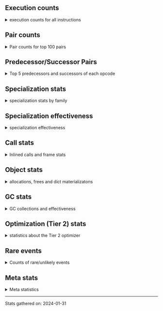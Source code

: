 ## Execution counts

<details>
<summary> execution counts for all instructions </summary>

|Name | Base Count | Head Count | Change | 
|---|---:|---:|---:|
| GET_YIELD_FROM_ITER | 20,719,912 | 36,719,736 | 77.2% |
| JUMP_BACKWARD_NO_INTERRUPT | 319,361,782 | 554,399,442 | 73.6% |
| SEND_GEN | 451,470,208 | 702,497,927 | 55.6% |
| YIELD_VALUE | 1,048,758,649 | 1,300,444,527 | 24.0% |
| CALL_STR_1 | 33,730,808 | 40,131,874 | 19.0% |
| JUMP_BACKWARD | 114,461,200 | 130,813,742 | 14.3% |
| LOAD_ATTR_CLASS | 99,163,782 | 109,430,672 | 10.4% |
| FOR_ITER_GEN | 200,852,996 | 217,205,710 | 8.1% |
| TO_BOOL_ALWAYS_TRUE | 219,141,766 | 235,279,684 | 7.4% |
| IS_OP | 695,872,934 | 741,858,881 | 6.6% |
| UNARY_INVERT | 13,926,379 | 14,717,263 | 5.7% |
| END_SEND | 298,306,824 | 314,305,452 | 5.4% |
| RESUME_CHECK | 6,368,980,403 | 6,662,765,155 | 4.6% |
| RETURN_GENERATOR | 377,820,553 | 393,844,665 | 4.2% |
| CALL_BOUND_METHOD_EXACT_ARGS | 188,227,913 | 195,302,344 | 3.8% |
| BINARY_OP_ADD_UNICODE | 91,375,026 | 94,576,307 | 3.5% |
| BEFORE_WITH | 8,651,585 | 8,950,479 | 3.5% |
| PUSH_NULL | 1,232,163,650 | 1,273,856,853 | 3.4% |
| CALL_METHOD_DESCRIPTOR_FAST | 391,607,609 | 403,111,184 | 2.9% |
| TO_BOOL_NONE | 601,797,875 | 617,945,706 | 2.7% |
| CALL_BUILTIN_O | 870,634,029 | 893,717,340 | 2.7% |
| POP_JUMP_IF_NONE | 428,163,406 | 438,569,144 | 2.4% |
| STORE_SUBSCR | 176,802,925 | 181,028,974 | 2.4% |
| POP_TOP | 3,264,453,049 | 3,341,380,703 | 2.4% |
| COPY_FREE_VARS | 336,911,280 | 344,157,650 | 2.2% |
| CALL_TYPE_1 | 310,787,906 | 317,176,951 | 2.1% |
| DELETE_SUBSCR | 174,117,912 | 177,641,707 | 2.0% |
| LOAD_ATTR_INSTANCE_VALUE | 4,384,146,722 | 4,454,171,120 | 1.6% |
| LOAD_CONST | 7,089,682,332 | 7,189,991,531 | 1.4% |
| TO_BOOL_INT | 183,091,142 | 185,569,850 | 1.4% |
| LOAD_FAST_CHECK | 11,113,093 | 11,258,189 | 1.3% |
| LOAD_GLOBAL_MODULE | 3,374,584,826 | 3,418,134,448 | 1.3% |
| POP_JUMP_IF_NOT_NONE | 623,225,674 | 631,104,212 | 1.3% |
| STORE_FAST | 7,607,779,983 | 7,701,396,730 | 1.2% |
| LOAD_GLOBAL_BUILTIN | 4,315,072,253 | 4,361,226,900 | 1.1% |
| POP_JUMP_IF_FALSE | 7,024,134,717 | 7,098,932,414 | 1.1% |
| RETURN_CONST | 1,897,271,961 | 1,916,746,768 | 1.0% |
| BINARY_OP | 634,671,613 | 641,180,643 | 1.0% |
| LOAD_FAST | 27,293,476,463 | 27,553,922,321 | 1.0% |
| LOAD_SUPER_ATTR_ATTR | 3,676,094 | 3,711,166 | 1.0% |
| INTERPRETER_EXIT | 1,962,210,423 | 1,980,614,068 | 0.9% |
| BINARY_OP_SUBTRACT_INT | 398,586,178 | 402,215,032 | 0.9% |
| JUMP_FORWARD | 527,306,571 | 531,651,901 | 0.8% |
| POP_JUMP_IF_TRUE | 1,718,726,717 | 1,732,222,090 | 0.8% |
| NOP | 933,325,537 | 939,623,625 | 0.7% |
| LOAD_SUPER_ATTR_METHOD | 119,985,757 | 120,778,113 | 0.7% |
| LIST_EXTEND | 37,629,452 | 37,857,838 | 0.6% |
| CALL | 1,104,157,788 | 1,110,796,754 | 0.6% |
| RETURN_VALUE | 3,896,668,515 | 3,920,020,459 | 0.6% |
| LOAD_DEREF | 714,863,531 | 719,033,623 | 0.6% |
| LIST_APPEND | 60,761,456 | 61,115,063 | 0.6% |
| LOAD_ATTR_PROPERTY | 81,918,851 | 82,373,536 | 0.6% |
| LOAD_ATTR_NONDESCRIPTOR_WITH_VALUES | 146,786,600 | 147,582,775 | 0.5% |
| LOAD_FAST_AND_CLEAR | 64,568,544 | 64,908,878 | 0.5% |
| EXIT_INIT_CHECK | 88,470,935 | 88,926,852 | 0.5% |
| CALL_BUILTIN_CLASS | 152,144,424 | 152,923,543 | 0.5% |
| CALL_ALLOC_AND_ENTER_INIT | 90,753,895 | 91,209,812 | 0.5% |
| CALL_PY_WITH_DEFAULTS | 216,765,444 | 217,835,896 | 0.5% |
| CALL_PY_EXACT_ARGS | 2,962,809,259 | 2,974,272,753 | 0.4% |
| LOAD_FAST_LOAD_FAST | 6,174,199,001 | 6,197,876,858 | 0.4% |
| BINARY_OP_ADD_INT | 862,627,937 | 865,858,831 | 0.4% |
| COMPARE_OP_INT | 1,441,309,788 | 1,445,992,804 | 0.3% |
| FOR_ITER_LIST | 634,123,030 | 636,047,948 | 0.3% |
| LOAD_ATTR | 1,324,394,529 | 1,328,122,383 | 0.3% |
| COMPARE_OP | 136,582,467 | 136,966,816 | 0.3% |
| LOAD_ATTR_METHOD_LAZY_DICT | 59,106,032 | 59,272,240 | 0.3% |
| UNPACK_SEQUENCE_TWO_TUPLE | 345,957,429 | 346,920,034 | 0.3% |
| ENTER_EXECUTOR | 2,406,403,231 | 2,412,123,200 | 0.2% |
| TO_BOOL_BOOL | 3,734,827,628 | 3,743,222,503 | 0.2% |
| STORE_SUBSCR_DICT | 264,589,457 | 265,156,968 | 0.2% |
| COPY | 678,418,210 | 679,870,133 | 0.2% |
| BUILD_LIST | 321,108,513 | 321,790,048 | 0.2% |
| DICT_UPDATE | 66,746 | 66,611 | -0.2% |
| BUILD_MAP | 114,626,452 | 114,856,378 | 0.2% |
| INSTRUMENTED_JUMP_BACKWARD | 10,008 | 9,988 | -0.2% |
| UNARY_NOT | 59,067,024 | 59,180,127 | 0.2% |
| FOR_ITER | 121,614,385 | 121,846,725 | 0.2% |
| LOAD_ATTR_METHOD_WITH_VALUES | 1,996,775,235 | 2,000,588,154 | 0.2% |
| LOAD_ATTR_MODULE | 494,691,856 | 495,568,762 | 0.2% |
| INSTRUMENTED_FOR_ITER | 11,288 | 11,268 | -0.2% |
| WITH_EXCEPT_START | 183,985 | 184,303 | 0.2% |
| CALL_BUILTIN_FAST | 926,068,206 | 927,659,058 | 0.2% |
| SWAP | 585,470,143 | 586,413,104 | 0.2% |
| INSTRUMENTED_POP_JUMP_IF_TRUE | 13,448 | 13,428 | -0.1% |
| GET_ITER | 698,161,711 | 699,183,883 | 0.1% |
| TO_BOOL_LIST | 156,948,158 | 157,175,866 | 0.1% |
| CALL_METHOD_DESCRIPTOR_NOARGS | 277,515,412 | 277,881,510 | 0.1% |
| CALL_TUPLE_1 | 24,980,567 | 25,013,391 | 0.1% |
| BUILD_TUPLE | 815,865,687 | 816,936,114 | 0.1% |
| FOR_ITER_RANGE | 86,953,881 | 87,067,854 | 0.1% |
| CALL_LEN | 364,454,736 | 364,911,040 | 0.1% |
| STORE_ATTR_INSTANCE_VALUE | 1,067,273,754 | 1,068,509,753 | 0.1% |
| LOAD_ATTR_METHOD_NO_DICT | 1,427,046,126 | 1,428,545,402 | 0.1% |
| BINARY_OP_SUBTRACT_FLOAT | 108,202,781 | 108,315,702 | 0.1% |
| DELETE_ATTR | 5,731,315 | 5,736,117 | 0.1% |
| BINARY_OP_ADD_FLOAT | 140,929,120 | 141,041,416 | 0.1% |
| UNPACK_SEQUENCE | 310,359 | 310,158 | -0.1% |
| DELETE_FAST | 2,080,004 | 2,078,694 | -0.1% |
| CONTAINS_OP | 1,011,150,820 | 1,011,786,094 | 0.1% |
| CALL_ISINSTANCE | 896,002,383 | 896,550,699 | 0.1% |
| BINARY_SUBSCR | 508,019,647 | 508,312,830 | 0.1% |
| COMPARE_OP_STR | 320,617,277 | 320,801,009 | 0.1% |
| CALL_FUNCTION_EX | 186,678,783 | 186,785,088 | 0.1% |
| TO_BOOL | 338,017,105 | 338,207,885 | 0.1% |
| CALL_KW | 243,569,664 | 243,692,923 | 0.1% |
| STORE_ATTR_SLOT | 1,416,965,888 | 1,417,624,305 | 0.0% |
| STORE_FAST_STORE_FAST | 1,732,449,030 | 1,733,155,171 | 0.0% |
| POP_EXCEPT | 21,559,429 | 21,567,486 | 0.0% |
| PUSH_EXC_INFO | 21,559,578 | 21,567,634 | 0.0% |
| RERAISE | 2,613,553 | 2,614,510 | 0.0% |
| CHECK_EXC_MATCH | 20,936,498 | 20,943,949 | 0.0% |
| CALL_BUILTIN_FAST_WITH_KEYWORDS | 106,322,316 | 106,359,886 | 0.0% |
| CALL_LIST_APPEND | 325,281,326 | 325,394,859 | 0.0% |
| CALL_METHOD_DESCRIPTOR_O | 396,500,665 | 396,629,385 | 0.0% |
| DICT_MERGE | 36,146,010 | 36,154,455 | 0.0% |
| IMPORT_NAME | 9,411,492 | 9,413,408 | 0.0% |
| SET_ADD | 906,625 | 906,790 | 0.0% |
| BUILD_SET | 1,662,920 | 1,662,654 | -0.0% |
| IMPORT_FROM | 10,430,232 | 10,431,824 | 0.0% |
| UNPACK_SEQUENCE_TUPLE | 445,688,799 | 445,753,528 | 0.0% |
| FOR_ITER_TUPLE | 328,525,516 | 328,484,517 | -0.0% |
| BINARY_OP_INPLACE_ADD_UNICODE | 7,824,480 | 7,825,440 | 0.0% |
| STORE_FAST_LOAD_FAST | 33,509,627 | 33,513,554 | 0.0% |
| LOAD_SUPER_ATTR | 18,345 | 18,347 | 0.0% |
| STORE_ATTR | 67,246,012 | 67,251,409 | 0.0% |
| RAISE_VARARGS | 3,815,168 | 3,815,398 | 0.0% |
| BINARY_OP_MULTIPLY_FLOAT | 267,939,653 | 267,955,350 | 0.0% |
| COMPARE_OP_FLOAT | 181,253,329 | 181,244,180 | -0.0% |
| STORE_DEREF | 91,064,755 | 91,069,281 | 0.0% |
| BUILD_STRING | 51,564,326 | 51,566,689 | 0.0% |
| CONVERT_VALUE | 90,751,684 | 90,755,512 | 0.0% |
| FORMAT_SIMPLE | 102,154,288 | 102,158,433 | 0.0% |
| STORE_SUBSCR_LIST_INT | 126,456,877 | 126,452,484 | -0.0% |
| BINARY_SUBSCR_STR_INT | 473,968,771 | 473,984,133 | 0.0% |
| BUILD_CONST_KEY_MAP | 13,091,390 | 13,090,980 | -0.0% |
| MAP_ADD | 35,885,985 | 35,884,936 | -0.0% |
| RESUME | 271,539 | 271,532 | -0.0% |
| SET_FUNCTION_ATTRIBUTE | 90,253,220 | 90,251,048 | -0.0% |
| BINARY_SUBSCR_DICT | 616,649,183 | 616,662,087 | 0.0% |
| LOAD_ATTR_NONDESCRIPTOR_NO_DICT | 81,836,508 | 81,834,938 | -0.0% |
| CALL_INTRINSIC_1 | 162,331,931 | 162,334,579 | 0.0% |
| BINARY_SUBSCR_TUPLE_INT | 215,563,432 | 215,566,357 | 0.0% |
| BINARY_SUBSCR_GETITEM | 189,352,577 | 189,354,653 | 0.0% |
| END_FOR | 76,079,428 | 76,080,200 | 0.0% |
| BINARY_SUBSCR_LIST_INT | 575,242,461 | 575,236,720 | -0.0% |
| MAKE_FUNCTION | 99,665,182 | 99,666,088 | 0.0% |
| GET_AWAITABLE | 152,105,586 | 152,104,374 | -0.0% |
| TO_BOOL_STR | 73,106,541 | 73,106,231 | -0.0% |
| LOAD_GLOBAL | 10,841,153 | 10,841,195 | 0.0% |
| STORE_SLICE | 35,829,522 | 35,829,387 | -0.0% |
| LOAD_ATTR_SLOT | 1,645,311,295 | 1,645,305,773 | -0.0% |
| CALL_METHOD_DESCRIPTOR_FAST_WITH_KEYWORDS | 23,226,918 | 23,226,991 | 0.0% |
| BUILD_SLICE | 96,292,669 | 96,292,410 | -0.0% |
| MAKE_CELL | 104,195,924 | 104,195,698 | -0.0% |
| BINARY_SLICE | 282,783,027 | 282,783,550 | 0.0% |
| SEND | 165,328,416 | 165,328,149 | -0.0% |
| EXTENDED_ARG | 291,205,381 | 291,205,847 | 0.0% |
| BINARY_OP_MULTIPLY_INT | 175,051,664 | 175,051,944 | 0.0% |
| STORE_ATTR_WITH_HINT | 64,557,569 | 64,557,494 | -0.0% |
| UNARY_NEGATIVE | 156,547,391 | 156,547,211 | -0.0% |
| LOAD_ATTR_WITH_HINT | 399,800,724 | 399,801,099 | 0.0% |
| UNPACK_SEQUENCE_LIST | 140,831,700 | 140,831,669 | -0.0% |
| INSTRUMENTED_POP_JUMP_IF_FALSE | 19,465,840 | 19,465,840 | 0.0% |
| INSTRUMENTED_RESUME | 19,443,620 | 19,443,620 | 0.0% |
| INSTRUMENTED_RETURN_VALUE | 19,434,720 | 19,434,720 | 0.0% |
| LOAD_NAME | 13,239,160 | 13,239,160 | 0.0% |
| GET_ANEXT | 8,000,960 | 8,000,960 | 0.0% |
| END_ASYNC_FOR | 8,000,000 | 8,000,000 | 0.0% |
| GET_AITER | 8,000,000 | 8,000,000 | 0.0% |
| STORE_GLOBAL | 6,941,880 | 6,941,880 | 0.0% |
| BEFORE_ASYNC_WITH | 3,005,926 | 3,005,926 | 0.0% |
| UNPACK_EX | 755,420 | 755,420 | 0.0% |
| STORE_NAME | 401,200 | 401,200 | 0.0% |
| SET_UPDATE | 88,520 | 88,520 | 0.0% |
| LOAD_BUILD_CLASS | 20,080 | 20,080 | 0.0% |
| INSTRUMENTED_RETURN_CONST | 7,200 | 7,200 | 0.0% |
| LOAD_LOCALS | 3,860 | 3,860 | 0.0% |
| LOAD_FROM_DICT_OR_DEREF | 3,840 | 3,840 | 0.0% |
| DELETE_DEREF | 1,600 | 1,600 | 0.0% |
| CLEANUP_THROW | 1,523 | 1,523 | 0.0% |
| DELETE_NAME | 900 | 900 | 0.0% |
| FORMAT_WITH_SPEC | 840 | 840 | 0.0% |
| INSTRUMENTED_POP_JUMP_IF_NONE | 720 | 720 | 0.0% |
| SETUP_ANNOTATIONS | 540 | 540 | 0.0% |
| INSTRUMENTED_JUMP_FORWARD | 400 | 400 | 0.0% |
| INSTRUMENTED_POP_JUMP_IF_NOT_NONE | 400 | 400 | 0.0% |
| CALL_INTRINSIC_2 | 80 | 80 | 0.0% |


</details>

## Pair counts

<details>
<summary> Pair counts for top 100 pairs </summary>

Not included in comparative output.


</details>

## Predecessor/Successor Pairs

<details>
<summary> Top 5 predecessors and successors of each opcode </summary>

Not included in comparative output.


</details>

## Specialization stats

<details>
<summary> specialization stats by family </summary>

### BINARY_OP

<details>
<summary> specialization stats for BINARY_OP family </summary>

|Kind | Base Count | Base Ratio | Head Count | Head Ratio | Change | 
|---|---:|---:|---:|---:|---:|
|     deferred | 681,497,737 | 25.4% | 688,005,045 | 25.4% | 1.0% |
|          hit | 2,003,235,010 | 74.5% | 2,013,538,221 | 74.5% | 0.5% |
|         miss | 49,301,829 | 1.8% | 49,301,801 | 1.8% | -0.0% |

| | Base Count | Base Ratio | Head Count | Head Ratio | Change | 
|---|---:|---:|---:|---:|---:|
| Failure | 1,496,860 | 60.5% | 1,498,537 | 60.5% | 0.1% |
| Success | 978,845 | 39.5% | 978,862 | 39.5% | 0.0% |

|Failure kind | Base Count | Base Ratio | Head Count | Head Ratio | Change | 
|---|---:|---:|---:|---:|---:|
| or | 17,234 | 1.2% | 17,534 | 1.2% | 1.7% |
| remainder | 50,756 | 3.4% | 51,588 | 3.4% | 1.6% |
| and int | 46,205 | 3.1% | 46,685 | 3.1% | 1.0% |
| and other | 1,718 | 0.1% | 1,712 | 0.1% | -0.3% |
| true divide different types | 9,863 | 0.7% | 9,874 | 0.7% | 0.1% |
| true divide other | 3,321 | 0.2% | 3,322 | 0.2% | 0.0% |
| add other | 58,010 | 3.9% | 58,024 | 3.9% | 0.0% |
| lshift | 17,706 | 1.2% | 17,710 | 1.2% | 0.0% |
| add different types | 183,080 | 12.2% | 183,115 | 12.2% | 0.0% |
| rshift | 13,472 | 0.9% | 13,474 | 0.9% | 0.0% |
| multiply different types | 243,903 | 16.3% | 243,915 | 16.3% | 0.0% |
| subtract different types | 783,800 | 52.4% | 783,792 | 52.3% | -0.0% |
| floor divide | 32,196 | 2.2% | 32,196 | 2.1% | 0.0% |
| subtract other | 12,660 | 0.8% | 12,660 | 0.8% | 0.0% |
| xor | 8,344 | 0.6% | 8,344 | 0.6% | 0.0% |
| true divide float | 5,124 | 0.3% | 5,124 | 0.3% | 0.0% |
| power | 4,808 | 0.3% | 4,808 | 0.3% | 0.0% |
| multiply other | 4,120 | 0.3% | 4,120 | 0.3% | 0.0% |
| and different types | 540 | 0.0% | 540 | 0.0% | 0.0% |


</details>

### BINARY_SLICE

<details>
<summary> specialization stats for BINARY_SLICE family </summary>


</details>

### BINARY_SUBSCR

<details>
<summary> specialization stats for BINARY_SUBSCR family </summary>

|Kind | Base Count | Base Ratio | Head Count | Head Ratio | Change | 
|---|---:|---:|---:|---:|---:|
|     deferred | 512,392,541 | 19.9% | 512,685,612 | 19.9% | 0.1% |
|          hit | 2,066,015,732 | 80.1% | 2,066,043,264 | 80.1% | 0.0% |
|         miss | 4,760,692 | 0.2% | 4,760,686 | 0.2% | -0.0% |

| | Base Count | Base Ratio | Head Count | Head Ratio | Change | 
|---|---:|---:|---:|---:|---:|
| Failure | 198,657 | 51.2% | 198,761 | 51.2% | 0.1% |
| Success | 189,141 | 48.8% | 189,143 | 48.8% | 0.0% |

|Failure kind | Base Count | Base Ratio | Head Count | Head Ratio | Change | 
|---|---:|---:|---:|---:|---:|
| buffer int | 16,759 | 8.4% | 16,798 | 8.5% | 0.2% |
| other | 56,817 | 28.6% | 56,881 | 28.6% | 0.1% |
| out of range | 72,517 | 36.5% | 72,518 | 36.5% | 0.0% |
| array int | 36,680 | 18.5% | 36,680 | 18.5% | 0.0% |
| list slice | 6,380 | 3.2% | 6,380 | 3.2% | 0.0% |
| sequence int | 4,280 | 2.2% | 4,280 | 2.2% | 0.0% |
| code complex parameters | 4,080 | 2.1% | 4,080 | 2.1% | 0.0% |
| buffer slice | 960 | 0.5% | 960 | 0.5% | 0.0% |
| string slice | 100 | 0.1% | 100 | 0.1% | 0.0% |
| tuple slice | 84 | 0.0% | 84 | 0.0% | 0.0% |


</details>

### CALL

<details>
<summary> specialization stats for CALL family </summary>

|Kind | Base Count | Base Ratio | Head Count | Head Ratio | Change | 
|---|---:|---:|---:|---:|---:|
|         miss | 213,386,866 | 2.2% | 224,101,721 | 2.3% | 5.0% |
|     deferred | 1,312,170,151 | 13.3% | 1,329,318,516 | 13.4% | 1.3% |
|          hit | 8,526,754,268 | 86.6% | 8,594,608,458 | 86.6% | 0.8% |
|        deopt | 22,840 | 0.0% | 22,840 | 0.0% | 0.0% |

| | Base Count | Base Ratio | Head Count | Head Ratio | Change | 
|---|---:|---:|---:|---:|---:|
| Success | 4,536,658 | 84.4% | 4,738,865 | 84.9% | 4.5% |
| Failure | 837,845 | 15.6% | 841,094 | 15.1% | 0.4% |

|Failure kind | Base Count | Base Ratio | Head Count | Head Ratio | Change | 
|---|---:|---:|---:|---:|---:|
| cmethod | 11,040 | 1.3% | 11,820 | 1.4% | 7.1% |
| operator wrapper | 5,151 | 0.6% | 5,209 | 0.6% | 1.1% |
| out of versions | 100 | 0.0% | 101 | 0.0% | 1.0% |
| meth descr varargs keywords | 17,812 | 2.1% | 17,975 | 2.1% | 0.9% |
| cfunc noargs | 66,654 | 8.0% | 67,258 | 8.0% | 0.9% |
| bound method | 11,710 | 1.4% | 11,802 | 1.4% | 0.8% |
| cfunc varargs | 10,933 | 1.3% | 11,012 | 1.3% | 0.7% |
| cfunc varargs keywords | 27,740 | 3.3% | 27,902 | 3.3% | 0.6% |
| other | 32,922 | 3.9% | 33,114 | 3.9% | 0.6% |
| wrong number arguments | 9,480 | 1.1% | 9,520 | 1.1% | 0.4% |
| code complex parameters | 153,548 | 18.3% | 154,179 | 18.3% | 0.4% |
| class no vectorcall | 64,169 | 7.7% | 64,385 | 7.7% | 0.3% |
| class mutable | 50,329 | 6.0% | 50,442 | 6.0% | 0.2% |
| method wrapper | 4,497 | 0.5% | 4,503 | 0.5% | 0.1% |
| no dict | 100,560 | 12.0% | 100,660 | 12.0% | 0.1% |
| meth descr method fastcall keywords | 178,558 | 21.3% | 178,574 | 21.2% | 0.0% |
| meth descr varargs | 62,302 | 7.4% | 62,299 | 7.4% | -0.0% |
| init not python | 17,080 | 2.0% | 17,080 | 2.0% | 0.0% |
| init not simple | 11,660 | 1.4% | 11,660 | 1.4% | 0.0% |
| str | 1,700 | 0.2% | 1,700 | 0.2% | 0.0% |


</details>

### COMPARE_OP

<details>
<summary> specialization stats for COMPARE_OP family </summary>

|Kind | Base Count | Base Ratio | Head Count | Head Ratio | Change | 
|---|---:|---:|---:|---:|---:|
|         miss | 1,871,599 | 0.1% | 1,862,524 | 0.1% | -0.5% |
|     deferred | 138,138,945 | 6.6% | 138,515,061 | 6.6% | 0.3% |
|          hit | 1,941,308,795 | 93.3% | 1,946,175,469 | 93.3% | 0.3% |

| | Base Count | Base Ratio | Head Count | Head Ratio | Change | 
|---|---:|---:|---:|---:|---:|
| Failure | 216,529 | 68.7% | 215,849 | 68.7% | -0.3% |
| Success | 98,592 | 31.3% | 98,430 | 31.3% | -0.2% |

|Failure kind | Base Count | Base Ratio | Head Count | Head Ratio | Change | 
|---|---:|---:|---:|---:|---:|
| big int | 59,539 | 27.5% | 58,788 | 27.2% | -1.3% |
| float long | 15,602 | 7.2% | 15,684 | 7.3% | 0.5% |
| bool | 4,970 | 2.3% | 4,993 | 2.3% | 0.5% |
| long float | 1,635 | 0.8% | 1,631 | 0.8% | -0.2% |
| other | 24,276 | 11.2% | 24,251 | 11.2% | -0.1% |
| tuple | 14,410 | 6.7% | 14,424 | 6.7% | 0.1% |
| different types | 50,026 | 23.1% | 50,010 | 23.2% | -0.0% |
| baseobject | 27,271 | 12.6% | 27,268 | 12.6% | -0.0% |
| string | 10,560 | 4.9% | 10,560 | 4.9% | 0.0% |
| bytes | 3,320 | 1.5% | 3,320 | 1.5% | 0.0% |
| list | 3,100 | 1.4% | 3,100 | 1.4% | 0.0% |
| set | 1,820 | 0.8% | 1,820 | 0.8% | 0.0% |


</details>

### FOR_ITER

<details>
<summary> specialization stats for FOR_ITER family </summary>

|Kind | Base Count | Base Ratio | Head Count | Head Ratio | Change | 
|---|---:|---:|---:|---:|---:|
|          hit | 1,112,377,588 | 81.1% | 1,130,731,160 | 81.3% | 1.6% |
|     deferred | 256,877,427 | 18.7% | 257,106,443 | 18.5% | 0.1% |
|         miss | 138,077,835 | 10.1% | 138,074,869 | 9.9% | -0.0% |

| | Base Count | Base Ratio | Head Count | Head Ratio | Change | 
|---|---:|---:|---:|---:|---:|
| Failure | 158,377 | 5.6% | 158,794 | 5.6% | 0.3% |
| Success | 2,656,416 | 94.4% | 2,656,357 | 94.4% | -0.0% |

|Failure kind | Base Count | Base Ratio | Head Count | Head Ratio | Change | 
|---|---:|---:|---:|---:|---:|
| dict items | 61,130 | 38.6% | 61,580 | 38.8% | 0.7% |
| itertools | 4,600 | 2.9% | 4,620 | 2.9% | 0.4% |
| bytes | 515 | 0.3% | 513 | 0.3% | -0.4% |
| set | 23,782 | 15.0% | 23,737 | 14.9% | -0.2% |
| enumerate | 15,150 | 9.6% | 15,144 | 9.5% | -0.0% |
| zip | 13,100 | 8.3% | 13,100 | 8.2% | 0.0% |
| seq iter | 10,460 | 6.6% | 10,460 | 6.6% | 0.0% |
| dict keys | 7,060 | 4.5% | 7,060 | 4.4% | 0.0% |
| other | 7,020 | 4.4% | 7,020 | 4.4% | 0.0% |
| reversed list | 6,060 | 3.8% | 6,060 | 3.8% | 0.0% |
| dict values | 5,640 | 3.6% | 5,640 | 3.6% | 0.0% |
| ascii string | 2,280 | 1.4% | 2,280 | 1.4% | 0.0% |
| map | 1,280 | 0.8% | 1,280 | 0.8% | 0.0% |
| callable | 280 | 0.2% | 280 | 0.2% | 0.0% |
| string | 20 | 0.0% | 20 | 0.0% | 0.0% |


</details>

### LOAD_ATTR

<details>
<summary> specialization stats for LOAD_ATTR family </summary>

|Kind | Base Count | Base Ratio | Head Count | Head Ratio | Change | 
|---|---:|---:|---:|---:|---:|
|          hit | 10,118,671,128 | 83.3% | 10,206,564,207 | 83.4% | 0.9% |
|     deferred | 2,007,363,528 | 16.5% | 2,011,087,164 | 16.4% | 0.2% |
|        deopt | 1,815,298 | 0.0% | 1,816,523 | 0.0% | 0.1% |
|         miss | 697,912,603 | 5.7% | 697,910,264 | 5.7% | -0.0% |

| | Base Count | Base Ratio | Head Count | Head Ratio | Change | 
|---|---:|---:|---:|---:|---:|
| Failure | 1,058,995 | 7.1% | 1,060,890 | 7.1% | 0.2% |
| Success | 13,884,609 | 92.9% | 13,884,593 | 92.9% | -0.0% |

|Failure kind | Base Count | Base Ratio | Head Count | Head Ratio | Change | 
|---|---:|---:|---:|---:|---:|
| class attr simple | 6,049 | 0.6% | 6,124 | 0.6% | 1.2% |
| non overriding descriptor | 10,835 | 1.0% | 10,969 | 1.0% | 1.2% |
| non object slot | 3,460 | 0.3% | 3,500 | 0.3% | 1.2% |
| class attr descriptor | 17,660 | 1.7% | 17,780 | 1.7% | 0.7% |
| not managed dict | 125,319 | 11.8% | 125,856 | 11.9% | 0.4% |
| shadowed | 97,075 | 9.2% | 97,479 | 9.2% | 0.4% |
| class method obj | 22,240 | 2.1% | 22,320 | 2.1% | 0.4% |
| method | 138,065 | 13.0% | 138,518 | 13.1% | 0.3% |
| overridden | 18,018 | 1.7% | 18,024 | 1.7% | 0.0% |
| mutable class | 67,742 | 6.4% | 67,751 | 6.4% | 0.0% |
| metaclass attribute | 225,327 | 21.3% | 225,351 | 21.2% | 0.0% |
| has managed dict | 306,265 | 28.9% | 306,278 | 28.9% | 0.0% |
| module attr not found | 10,640 | 1.0% | 10,640 | 1.0% | 0.0% |
| not in keys | 7,260 | 0.7% | 7,260 | 0.7% | 0.0% |
| builtin class method | 2,960 | 0.3% | 2,960 | 0.3% | 0.0% |
| property | 60 | 0.0% | 60 | 0.0% | 0.0% |
| out of versions | 20 | 0.0% | 20 | 0.0% | 0.0% |


</details>

### LOAD_GLOBAL

<details>
<summary> specialization stats for LOAD_GLOBAL family </summary>

|Kind | Base Count | Base Ratio | Head Count | Head Ratio | Change | 
|---|---:|---:|---:|---:|---:|
|          hit | 7,689,329,155 | 99.9% | 7,779,029,864 | 99.9% | 1.2% |
|         miss | 327,924 | 0.0% | 331,484 | 0.0% | 1.1% |
|     deferred | 10,623,674 | 0.1% | 10,627,186 | 0.1% | 0.0% |
|        deopt | 9,340 | 0.0% | 9,340 | 0.0% | 0.0% |

| | Base Count | Base Ratio | Head Count | Head Ratio | Change | 
|---|---:|---:|---:|---:|---:|
| Success | 545,403 | 100.0% | 545,493 | 100.0% | 0.0% |
| Failure | 0 | 0.0% | 0 | 0.0% |  |


</details>

### LOAD_SUPER_ATTR

<details>
<summary> specialization stats for LOAD_SUPER_ATTR family </summary>

|Kind | Base Count | Base Ratio | Head Count | Head Ratio | Change | 
|---|---:|---:|---:|---:|---:|
|          hit | 123,661,851 | 100.0% | 124,489,279 | 100.0% | 0.7% |
|     deferred | 9,245 | 0.0% | 9,247 | 0.0% | 0.0% |

| | Base Count | Base Ratio | Head Count | Head Ratio | Change | 
|---|---:|---:|---:|---:|---:|
| Success | 9,100 | 100.0% | 9,100 | 100.0% | 0.0% |
| Failure | 0 | 0.0% | 0 | 0.0% |  |


</details>

### POP_JUMP_IF_FALSE

<details>
<summary> specialization stats for POP_JUMP_IF_FALSE family </summary>


</details>

### POP_JUMP_IF_NONE

<details>
<summary> specialization stats for POP_JUMP_IF_NONE family </summary>


</details>

### POP_JUMP_IF_NOT_NONE

<details>
<summary> specialization stats for POP_JUMP_IF_NOT_NONE family </summary>


</details>

### POP_JUMP_IF_TRUE

<details>
<summary> specialization stats for POP_JUMP_IF_TRUE family </summary>


</details>

### SEND

<details>
<summary> specialization stats for SEND family </summary>

|Kind | Base Count | Base Ratio | Head Count | Head Ratio | Change | 
|---|---:|---:|---:|---:|---:|
|          hit | 451,439,308 | 73.2% | 702,467,027 | 80.9% | 55.6% |
|     deferred | 165,300,515 | 26.8% | 165,300,247 | 19.0% | -0.0% |
|         miss | 30,900 | 0.0% | 30,900 | 0.0% | 0.0% |

| | Base Count | Base Ratio | Head Count | Head Ratio | Change | 
|---|---:|---:|---:|---:|---:|
| Success | 6,212 | 10.6% | 6,214 | 10.6% | 0.0% |
| Failure | 52,589 | 89.4% | 52,588 | 89.4% | -0.0% |

|Failure kind | Base Count | Base Ratio | Head Count | Head Ratio | Change | 
|---|---:|---:|---:|---:|---:|
| other | 15,909 | 30.3% | 15,908 | 30.3% | -0.0% |
| async generator send | 33,180 | 63.1% | 33,180 | 63.1% | 0.0% |
| list | 3,260 | 6.2% | 3,260 | 6.2% | 0.0% |
| dict keys | 240 | 0.5% | 240 | 0.5% | 0.0% |


</details>

### STORE_ATTR

<details>
<summary> specialization stats for STORE_ATTR family </summary>

|Kind | Base Count | Base Ratio | Head Count | Head Ratio | Change | 
|---|---:|---:|---:|---:|---:|
|          hit | 2,356,207,982 | 90.1% | 2,358,117,409 | 90.1% | 0.1% |
|         miss | 192,589,229 | 7.4% | 192,574,143 | 7.4% | -0.0% |
|     deferred | 255,972,972 | 9.8% | 255,963,420 | 9.8% | -0.0% |

| | Base Count | Base Ratio | Head Count | Head Ratio | Change | 
|---|---:|---:|---:|---:|---:|
| Failure | 95,928 | 2.5% | 96,088 | 2.5% | 0.2% |
| Success | 3,766,341 | 97.5% | 3,766,044 | 97.5% | -0.0% |

|Failure kind | Base Count | Base Ratio | Head Count | Head Ratio | Change | 
|---|---:|---:|---:|---:|---:|
| property | 4,060 | 4.2% | 4,160 | 4.3% | 2.5% |
| no dict | 3,100 | 3.2% | 3,120 | 3.2% | 0.6% |
| class attr simple | 45,820 | 47.8% | 45,860 | 47.7% | 0.1% |
| not in dict | 15,520 | 16.2% | 15,520 | 16.2% | 0.0% |
| overriding descriptor | 10,640 | 11.1% | 10,640 | 11.1% | 0.0% |
| not in keys | 7,400 | 7.7% | 7,400 | 7.7% | 0.0% |
| overridden | 5,180 | 5.4% | 5,180 | 5.4% | 0.0% |
| not managed dict | 2,648 | 2.8% | 2,648 | 2.8% | 0.0% |
| method | 1,540 | 1.6% | 1,540 | 1.6% | 0.0% |
| mutable class | 20 | 0.0% | 20 | 0.0% | 0.0% |


</details>

### STORE_SLICE

<details>
<summary> specialization stats for STORE_SLICE family </summary>


</details>

### STORE_SUBSCR

<details>
<summary> specialization stats for STORE_SUBSCR family </summary>

|Kind | Base Count | Base Ratio | Head Count | Head Ratio | Change | 
|---|---:|---:|---:|---:|---:|
|     deferred | 176,698,064 | 31.1% | 180,923,000 | 31.6% | 2.4% |
|          hit | 391,043,454 | 68.9% | 391,606,572 | 68.4% | 0.1% |
|         miss | 2,880 | 0.0% | 2,880 | 0.0% | 0.0% |

| | Base Count | Base Ratio | Head Count | Head Ratio | Change | 
|---|---:|---:|---:|---:|---:|
| Failure | 91,579 | 85.0% | 92,688 | 85.1% | 1.2% |
| Success | 16,162 | 15.0% | 16,166 | 14.9% | 0.0% |

|Failure kind | Base Count | Base Ratio | Head Count | Head Ratio | Change | 
|---|---:|---:|---:|---:|---:|
| other | 700 | 0.8% | 800 | 0.9% | 14.3% |
| dict subclass no override | 26,062 | 28.5% | 27,051 | 29.2% | 3.8% |
| py simple | 43,377 | 47.4% | 43,397 | 46.8% | 0.0% |
| array int | 16,840 | 18.4% | 16,840 | 18.2% | 0.0% |
| out of range | 2,820 | 3.1% | 2,820 | 3.0% | 0.0% |
| bytearray int | 1,760 | 1.9% | 1,760 | 1.9% | 0.0% |
| list slice | 20 | 0.0% | 20 | 0.0% | 0.0% |


</details>

### TO_BOOL

<details>
<summary> specialization stats for TO_BOOL family </summary>

|Kind | Base Count | Base Ratio | Head Count | Head Ratio | Change | 
|---|---:|---:|---:|---:|---:|
|         miss | 107,510,882 | 2.0% | 122,110,337 | 2.3% | 13.6% |
|     deferred | 442,602,033 | 8.3% | 457,116,545 | 8.5% | 3.3% |
|          hit | 4,861,402,228 | 91.6% | 4,890,189,503 | 91.4% | 0.6% |

| | Base Count | Base Ratio | Head Count | Head Ratio | Change | 
|---|---:|---:|---:|---:|---:|
| Success | 2,253,705 | 77.0% | 2,529,193 | 79.0% | 12.2% |
| Failure | 672,249 | 23.0% | 672,484 | 21.0% | 0.0% |

|Failure kind | Base Count | Base Ratio | Head Count | Head Ratio | Change | 
|---|---:|---:|---:|---:|---:|
| sequence | 16,020 | 2.4% | 16,060 | 2.4% | 0.2% |
| bytes | 19,082 | 2.8% | 19,115 | 2.8% | 0.2% |
| set | 32,636 | 4.9% | 32,666 | 4.9% | 0.1% |
| mapping | 98,310 | 14.6% | 98,392 | 14.6% | 0.1% |
| tuple | 112,388 | 16.7% | 112,432 | 16.7% | 0.0% |
| float | 2,601 | 0.4% | 2,602 | 0.4% | 0.0% |
| other | 172,030 | 25.6% | 172,044 | 25.6% | 0.0% |
| number | 182,280 | 27.1% | 182,269 | 27.1% | -0.0% |
| dict | 35,242 | 5.2% | 35,244 | 5.2% | 0.0% |
| bytearray | 1,240 | 0.2% | 1,240 | 0.2% | 0.0% |
| memory view | 420 | 0.1% | 420 | 0.1% | 0.0% |


</details>

### UNPACK_SEQUENCE

<details>
<summary> specialization stats for UNPACK_SEQUENCE family </summary>

|Kind | Base Count | Base Ratio | Head Count | Head Ratio | Change | 
|---|---:|---:|---:|---:|---:|
|          hit | 929,626,468 | 99.7% | 930,653,771 | 99.7% | 0.1% |
|     deferred | 3,063,645 | 0.3% | 3,063,442 | 0.3% | -0.0% |
|         miss | 2,851,460 | 0.3% | 2,851,460 | 0.3% | 0.0% |

| | Base Count | Base Ratio | Head Count | Head Ratio | Change | 
|---|---:|---:|---:|---:|---:|
| Failure | 2,438 | 2.5% | 2,432 | 2.5% | -0.2% |
| Success | 95,736 | 97.5% | 95,744 | 97.5% | 0.0% |

|Failure kind | Base Count | Base Ratio | Head Count | Head Ratio | Change | 
|---|---:|---:|---:|---:|---:|
| sequence | 1,438 | 59.0% | 1,432 | 58.9% | -0.4% |
| iterator | 620 | 25.4% | 620 | 25.5% | 0.0% |
| other | 380 | 15.6% | 380 | 15.6% | 0.0% |


</details>


</details>

## Specialization effectiveness

<details>
<summary> specialization effectiveness </summary>

|Instructions | Base Count | Base Ratio | Head Count | Head Ratio | Change | 
|---|---:|---:|---:|---:|---:|
| Specialized misses | 1,409,125,485 | 1.0% | 1,434,411,104 | 1.0% | 1.8% |
| Specialized hits | 48,757,225,266 | 34.4% | 49,607,079,661 | 34.4% | 1.7% |
| Basic | 77,008,750,608 | 54.3% | 78,304,794,185 | 54.3% | 1.7% |
| Not specialized | 14,700,867,807 | 10.4% | 14,829,653,065 | 10.3% | 0.9% |

### Deferred by instruction

<details>
<summary> deferred by instruction </summary>

|Name | Base Count | Base Ratio | Head Count | Head Ratio | Change | 
|---|---:|---:|---:|---:|---:|
| TO_BOOL | 442,602,033 | 7.4% | 457,116,545 | 7.6% | 3.3% |
| STORE_SUBSCR | 176,698,064 | 3.0% | 180,923,000 | 3.0% | 2.4% |
| CALL | 1,312,170,151 | 22.0% | 1,329,318,516 | 22.1% | 1.3% |
| BINARY_OP | 681,497,737 | 11.4% | 688,005,045 | 11.4% | 1.0% |
| COMPARE_OP | 138,138,945 | 2.3% | 138,515,061 | 2.3% | 0.3% |
| LOAD_ATTR | 2,007,363,528 | 33.7% | 2,011,087,164 | 33.5% | 0.2% |
| FOR_ITER | 256,877,427 | 4.3% | 257,106,443 | 4.3% | 0.1% |
| BINARY_SUBSCR | 512,392,541 | 8.6% | 512,685,612 | 8.5% | 0.1% |
| STORE_ATTR | 255,972,972 | 4.3% | 255,963,420 | 4.3% | -0.0% |
| SEND | 165,300,515 | 2.8% | 165,300,247 | 2.8% | -0.0% |


</details>

### Misses by instruction

<details>
<summary> misses by instruction </summary>

|Name | Base Count | Base Ratio | Head Count | Head Ratio | Change | 
|---|---:|---:|---:|---:|---:|
| TO_BOOL_NONE | 52,457,812 | 3.7% | 59,757,746 | 4.2% | 13.9% |
| STORE_ATTR_SLOT | 93,850,880 | 6.7% | 93,835,831 | 6.5% | -0.0% |
| FOR_ITER_TUPLE | 69,020,122 | 4.9% | 69,011,072 | 4.8% | -0.0% |
| FOR_ITER_LIST | 69,048,913 | 4.9% | 69,054,997 | 4.8% | 0.0% |
| CALL_PY_EXACT_ARGS | 105,589,736 | 7.5% | 105,584,883 | 7.4% | -0.0% |
| LOAD_ATTR_SLOT | 110,177,765 | 7.8% | 110,174,649 | 7.7% | -0.0% |
| LOAD_ATTR_INSTANCE_VALUE | 255,992,572 | 18.2% | 255,995,900 | 17.8% | 0.0% |
| LOAD_ATTR_NONDESCRIPTOR_WITH_VALUES | 68,352,891 | 4.8% | 68,353,270 | 4.8% | 0.0% |
| LOAD_ATTR_METHOD_WITH_VALUES | 195,374,010 | 13.9% | 195,373,656 | 13.6% | -0.0% |
| STORE_ATTR_INSTANCE_VALUE | 98,685,332 | 7.0% | 98,685,330 | 6.9% | -0.0% |


</details>


</details>

## Call stats

<details>
<summary> Inlined calls and frame stats </summary>

| | Base Count | Base Ratio | Head Count | Head Ratio | Change | 
|---|---:|---:|---:|---:|---:|
| Calls via PyEval_EvalFrame (api) | 215,138,458 | 3.2% | 231,370,363 | 3.3% | 7.5% |
| Calls to Python functions inlined | 4,713,926,632 | 70.6% | 5,002,111,964 | 71.6% | 6.1% |
| Calls via PyEval_EvalFrame (function vectorcall) | 1,199,877,012 | 18.0% | 1,217,975,466 | 17.4% | 1.5% |
| Calls via PyEval_EvalFrame (vector) | 1,205,191,912 | 18.0% | 1,223,290,366 | 17.5% | 1.5% |
| Calls to PyEval_EvalDefault | 1,965,408,191 | 29.4% | 1,983,812,155 | 28.4% | 0.9% |
| Calls via PyEval_EvalFrame (total) | 1,965,408,191 | 29.4% | 1,983,812,155 | 28.4% | 0.9% |
| Frames pushed | 4,560,325,765 | 68.3% | 4,584,844,372 | 65.6% | 0.5% |
| Calls via PyEval_EvalFrame (generator) | 760,216,279 | 11.4% | 760,521,789 | 10.9% | 0.0% |
| Calls via PyEval_EvalFrame (function ex) | 28,967,574 | 0.4% | 28,973,974 | 0.4% | 0.0% |
| Frame objects created | 62,524,293 | 0.9% | 62,532,143 | 0.9% | 0.0% |
| Calls via PyEval_EvalFrame (slot) | 336,033,594 | 5.0% | 336,059,623 | 4.8% | 0.0% |
| Calls via PyEval_EvalFrame (method) | 213,002,704 | 3.2% | 212,999,253 | 3.0% | -0.0% |
| Calls via PyEval_EvalFrame (legacy) | 5,294,820 | 0.1% | 5,294,820 | 0.1% | 0.0% |
| Calls via PyEval_EvalFrame (build class) | 20,080 | 0.0% | 20,080 | 0.0% | 0.0% |


</details>

## Object stats

<details>
<summary> allocations, frees and dict materializatons </summary>

| | Base Count | Base Ratio | Head Count | Head Ratio | Change | 
|---|---:|---:|---:|---:|---:|
| Method cache misses | 71,469,085 |  | 74,890,637 |  | 4.8% |
| Method cache collisions | 79,121,987 |  | 82,403,374 |  | 4.1% |
| Allocations over 4 kbytes | 20,194,133 | 0.1% | 20,573,727 | 0.1% | 1.9% |
| Method cache dunder misses | 7,821,166 |  | 7,684,066 |  | -1.8% |
| Method cache dunder hits | 3,212,494,119 |  | 3,232,597,492 |  | 0.6% |
| Interpreter increfs | 82,643,078,415 | 77.7% | 83,155,383,671 | 77.7% | 0.6% |
| Interpreter decrefs | 95,709,118,866 | 78.4% | 96,263,699,272 | 78.4% | 0.6% |
| Allocations to 512 bytes | 10,578,546,367 | 63.2% | 10,626,301,779 | 63.2% | 0.5% |
| Allocations | 10,693,669,097 | 63.8% | 10,741,848,061 | 63.9% | 0.5% |
| Frees | 10,988,702,387 |  | 11,037,654,502 |  | 0.4% |
| Increfs | 23,766,809,074 | 22.3% | 23,842,596,177 | 22.3% | 0.3% |
| Decrefs | 26,429,465,316 | 21.6% | 26,511,955,580 | 21.6% | 0.3% |
| Allocations from freelist | 6,055,416,996 | 36.2% | 6,062,090,005 | 36.1% | 0.1% |
| Frees to freelist | 6,063,150,805 |  | 6,069,824,311 |  | 0.1% |
| Method cache hits | 2,783,687,925 |  | 2,785,574,217 |  | 0.1% |
| Allocations to 4 kbytes | 94,928,597 | 0.6% | 94,972,555 | 0.6% | 0.0% |
| New values | 73,229,816 |  | 73,237,112 |  | 0.0% |
| Materialize dict (on request) | 5,306,280 | 7.2% | 5,306,280 | 7.2% | 0.0% |
| Materialize dict (new key) | 189,420 | 0.3% | 189,420 | 0.3% | 0.0% |
| Materialize dict (too big) | 0 | 0.0% | 0 | 0.0% |  |
| Materialize dict (str subclass) | 0 | 0.0% | 0 | 0.0% |  |
| Dematerialize dict | 2,033,200 | 2.8% | 2,033,200 | 2.8% | 0.0% |


</details>

## GC stats

<details>
<summary> GC collections and effectiveness </summary>

|Generation | Base Collections | Base Objects collected | Base Object visits | Head Collections | Head Objects collected | Head Object visits | 
|---:|---:|---:|---:|---:|---:|---:|
| 0 | 722,128 | 45,631,178 | 5,991,787,092 | 722,224 | 45,749,296 | 6,002,375,636 |
| 1 | 64,567 | 35,513,275 | 4,888,154,446 | 64,603 | 35,498,433 | 4,884,863,402 |
| 2 | 20,811 | 53,122,033 | 18,068,984,426 | 20,803 | 53,113,976 | 18,048,576,688 |


</details>

## Optimization (Tier 2) stats

<details>
<summary> statistics about the Tier 2 optimizer </summary>

| | Base Count | Base Ratio | Head Count | Head Ratio | Change | 
|---|---:|---:|---:|---:|---:|
| Trace too short | 67,164 | 51.9% | 75,104 | 54.6% | 11.8% |
| Optimization attempts | 129,427 |  | 137,474 |  | 6.2% |
| Trace stack overflow | 120 | 0.1% | 121 | 0.1% | 0.8% |
| Uops executed | 122,354,549,412 | 50.85 | 121,652,637,913 | 50.43 | -0.6% |
| Low confidence | 1,721 | 1.3% | 1,715 | 1.2% | -0.3% |
| Inner loop found | 2,320 | 1.8% | 2,326 | 1.7% | 0.3% |
| Traces executed | 2,406,403,231 |  | 2,412,123,200 |  | 0.2% |
| Trace stack underflow | 555 | 0.4% | 554 | 0.4% | -0.2% |
| Traces created | 62,263 | 48.1% | 62,370 | 45.4% | 0.2% |
| Trace too long | 220 | 0.2% | 220 | 0.2% | 0.0% |
| Recursive call | 1,100 | 0.8% | 1,100 | 0.8% | 0.0% |

### Trace length histogram

<details>
<summary> trace length histogram </summary>

|Range | Base Count | Base Ratio | Head Count | Head Ratio | Change | 
|---|---:|---:|---:|---:|---:|
| <= 1 | 0 | 0.0% | 0 | 0.0% |  |
| <= 2 | 0 | 0.0% | 0 | 0.0% |  |
| <= 4 | 0 | 0.0% | 0 | 0.0% |  |
| <= 8 | 0 | 0.0% | 0 | 0.0% |  |
| <= 16 | 3,263 | 5.2% | 3,276 | 5.3% | 0.4% |
| <= 32 | 19,458 | 31.3% | 19,496 | 31.3% | 0.2% |
| <= 64 | 20,639 | 33.1% | 20,693 | 33.2% | 0.3% |
| <= 128 | 11,944 | 19.2% | 11,942 | 19.1% | -0.0% |
| <= 256 | 5,308 | 8.5% | 5,305 | 8.5% | -0.1% |
| <= 512 | 1,651 | 2.7% | 1,658 | 2.7% | 0.4% |


</details>

### Optimized trace length histogram

<details>
<summary> optimized trace length histogram </summary>

|Range | Base Count | Base Ratio | Head Count | Head Ratio | Change | 
|---|---:|---:|---:|---:|---:|
| <= 1 | 0 | 0.0% | 0 | 0.0% |  |
| <= 2 | 0 | 0.0% | 0 | 0.0% |  |
| <= 4 | 160 | 0.3% | 160 | 0.3% | 0.0% |
| <= 8 | 4,843 | 7.8% | 4,856 | 7.8% | 0.3% |
| <= 16 | 17,009 | 27.3% | 17,043 | 27.3% | 0.2% |
| <= 32 | 19,853 | 31.9% | 19,892 | 31.9% | 0.2% |
| <= 64 | 11,954 | 19.2% | 11,975 | 19.2% | 0.2% |
| <= 128 | 6,151 | 9.9% | 6,166 | 9.9% | 0.2% |
| <= 256 | 1,873 | 3.0% | 1,857 | 3.0% | -0.9% |
| <= 512 | 420 | 0.7% | 421 | 0.7% | 0.2% |


</details>

### Trace run length histogram

<details>
<summary> trace run length histogram </summary>

|Range | Base Count | Base Ratio | Head Count | Head Ratio | Change | 
|---|---:|---:|---:|---:|---:|
| <= 1 | 92,991,844 | 3.9% | 93,125,890 | 3.9% | 0.1% |
| <= 2 | 331,864,558 | 13.8% | 332,750,945 | 13.8% | 0.3% |
| <= 4 | 27,861,879 | 1.2% | 27,973,587 | 1.2% | 0.4% |
| <= 8 | 348,860,698 | 14.5% | 349,147,413 | 14.5% | 0.1% |
| <= 16 | 394,914,036 | 16.4% | 395,262,408 | 16.4% | 0.1% |
| <= 32 | 596,387,254 | 24.8% | 596,992,069 | 24.7% | 0.1% |
| <= 64 | 199,962,046 | 8.3% | 203,156,554 | 8.4% | 1.6% |
| <= 128 | 261,150,398 | 10.9% | 261,287,831 | 10.8% | 0.1% |
| <= 256 | 88,727,396 | 3.7% | 88,747,246 | 3.7% | 0.0% |
| <= 512 | 37,928,265 | 1.6% | 37,963,240 | 1.6% | 0.1% |
| <= 1,024 | 6,891,325 | 0.3% | 6,855,750 | 0.3% | -0.5% |
| <= 2,048 | 16,629,987 | 0.7% | 16,875,206 | 0.7% | 1.5% |
| <= 4,096 | 1,128,865 | 0.0% | 1,000,916 | 0.0% | -11.3% |
| <= 8,192 | 706,528 | 0.0% | 642,965 | 0.0% | -9.0% |
| <= 16,384 | 326,780 | 0.0% | 293,800 | 0.0% | -10.1% |
| <= 32,768 | 45,720 | 0.0% | 29,700 | 0.0% | -35.0% |
| <= 65,536 | 20,941 | 0.0% | 12,961 | 0.0% | -38.1% |
| <= 131,072 | 1,271 | 0.0% | 1,279 | 0.0% | 0.6% |
| <= 262,144 | 2,180 | 0.0% | 2,180 | 0.0% | 0.0% |
| <= 524,288 | 300 | 0.0% | 300 | 0.0% | 0.0% |
| <= 1,048,576 | 480 | 0.0% | 480 | 0.0% | 0.0% |
| <= 2,097,152 | 126 | 0.0% | 161 | 0.0% | 27.8% |
| <= 4,194,304 | 194 | 0.0% | 159 | 0.0% | -18.0% |
| <= 8,388,608 | 0 | 0.0% | 0 | 0.0% |  |
| <= 16,777,216 | 160 | 0.0% | 160 | 0.0% | 0.0% |


</details>

### Uop execution stats

<details>
<summary> uop execution stats </summary>

|Name | Base Count | Head Count | Change | 
|---|---:|---:|---:|
| LOAD_CONST | 6,202,609,074 | 479,887,079 | -92.3% |
| _GUARD_BOTH_INT | 2,535,108,537 | 1,915,709,040 | -24.4% |
| _GUARD_BOTH_FLOAT | 1,451,867,320 | 1,224,643,880 | -15.7% |
| _CHECK_CALL_BOUND_METHOD_EXACT_ARGS | 38,308,731 | 41,538,444 | 8.4% |
| _INIT_CALL_BOUND_METHOD_EXACT_ARGS | 38,308,731 | 41,538,444 | 8.4% |
| TO_BOOL_BOOL | 947,819,367 | 926,560,092 | -2.2% |
| PUSH_NULL | 499,317,591 | 509,001,695 | 1.9% |
| _GUARD_BOTH_UNICODE | 2,147,080 | 2,110,820 | -1.7% |
| _STORE_SUBSCR | 256,622,399 | 259,761,006 | 1.2% |
| CALL_BUILTIN_O | 273,456,722 | 276,655,321 | 1.2% |
| _LOAD_GLOBAL_MODULE | 644,014,231 | 651,152,179 | 1.1% |
| POP_TOP | 323,217,915 | 326,461,962 | 1.0% |
| CALL_BUILTIN_FAST | 371,738,748 | 375,055,048 | 0.9% |
| CALL_BUILTIN_CLASS | 28,177,739 | 28,403,126 | 0.8% |
| LOAD_FAST_CHECK | 65,027 | 65,487 | 0.7% |
| _LOAD_ATTR_MODULE | 76,764,872 | 77,135,403 | 0.5% |
| _CHECK_ATTR_MODULE | 76,768,312 | 77,138,843 | 0.5% |
| _ITER_NEXT_LIST | 970,846,923 | 974,894,718 | 0.4% |
| _ITER_CHECK_LIST | 1,239,293,448 | 1,244,421,268 | 0.4% |
| _GUARD_GLOBALS_VERSION | 1,846,586,811 | 1,854,210,584 | 0.4% |
| _GUARD_NOT_EXHAUSTED_LIST | 1,223,324,826 | 1,228,318,407 | 0.4% |
| BUILD_MAP | 7,931,914 | 7,963,587 | 0.4% |
| _CHECK_STACK_SPACE | 902,757,719 | 906,292,339 | 0.4% |
| _INIT_CALL_PY_EXACT_ARGS | 902,754,503 | 906,288,975 | 0.4% |
| _PUSH_FRAME | 902,754,503 | 906,288,975 | 0.4% |
| _SAVE_RETURN_OFFSET | 902,754,503 | 906,288,975 | 0.4% |
| _CHECK_FUNCTION_EXACT_ARGS | 911,735,048 | 915,269,670 | 0.4% |
| _CHECK_PEP_523 | 911,735,048 | 915,269,670 | 0.4% |
| _EXIT_TRACE | 1,109,805,926 | 1,114,076,568 | 0.4% |
| CALL_METHOD_DESCRIPTOR_FAST | 68,471,079 | 68,699,323 | 0.3% |
| _UNPACK_SEQUENCE | 9,682 | 9,706 | 0.2% |
| BEFORE_WITH | 93,139 | 93,358 | 0.2% |
| STORE_FAST | 7,080,560,135 | 7,095,344,813 | 0.2% |
| CALL_LEN | 57,104,371 | 57,216,527 | 0.2% |
| GET_ITER | 103,580,416 | 103,743,471 | 0.2% |
| _GUARD_TYPE_VERSION | 3,086,607,091 | 3,081,755,860 | -0.2% |
| _GUARD_IS_NOT_NONE_POP | 49,679,297 | 49,745,057 | 0.1% |
| MAKE_CELL | 383,704 | 384,152 | 0.1% |
| _LOAD_ATTR_METHOD_WITH_VALUES | 635,123,018 | 635,820,928 | 0.1% |
| _GUARD_KEYS_VERSION | 684,079,183 | 684,776,823 | 0.1% |
| _GUARD_DORV_VALUES_INST_ATTR_FROM_DICT | 684,101,803 | 684,799,443 | 0.1% |
| _CHECK_VALIDITY | 12,204,129,967 | 12,216,421,922 | 0.1% |
| _SET_IP | 15,752,561,894 | 15,768,410,772 | 0.1% |
| LOAD_FAST | 22,022,744,707 | 22,043,016,420 | 0.1% |
| SET_FUNCTION_ATTRIBUTE | 28,307,842 | 28,332,700 | 0.1% |
| _LOAD_ATTR | 303,712,264 | 303,975,489 | 0.1% |
| STORE_SUBSCR_DICT | 5,109,999 | 5,114,045 | 0.1% |
| LOAD_DEREF | 364,081,501 | 364,344,328 | 0.1% |
| MAKE_FUNCTION | 36,034,732 | 36,059,580 | 0.1% |
| _FOR_ITER_TIER_TWO | 372,256,191 | 372,477,463 | 0.1% |
| _COMPARE_OP | 66,539,816 | 66,579,050 | 0.1% |
| UNPACK_SEQUENCE_TWO_TUPLE | 554,654,190 | 554,972,949 | 0.1% |
| BUILD_TUPLE | 159,145,074 | 159,228,735 | 0.1% |
| _GUARD_NOT_EXHAUSTED_RANGE | 640,100,805 | 640,434,952 | 0.1% |
| _ITER_CHECK_RANGE | 640,779,525 | 641,113,672 | 0.1% |
| BINARY_SUBSCR_LIST_INT | 568,232,901 | 568,482,692 | 0.0% |
| _LOAD_GLOBAL_BUILTINS | 1,196,202,354 | 1,196,688,326 | 0.0% |
| _GUARD_BUILTINS_VERSION | 1,196,211,514 | 1,196,697,486 | 0.0% |
| RESUME_CHECK | 815,518,379 | 815,833,428 | 0.0% |
| _ITER_NEXT_RANGE | 604,563,216 | 604,785,294 | 0.0% |
| TO_BOOL_INT | 141,620,942 | 141,595,492 | -0.0% |
| CALL_TYPE_1 | 158,345,314 | 158,324,759 | -0.0% |
| SET_ADD | 1,366,975 | 1,366,810 | -0.0% |
| COPY_FREE_VARS | 243,432 | 243,458 | 0.0% |
| _POP_FRAME | 420,760,642 | 420,803,734 | 0.0% |
| _BINARY_OP_ADD_INT | 2,100,987,044 | 2,100,778,312 | -0.0% |
| _ITER_NEXT_TUPLE | 253,128,020 | 253,107,124 | -0.0% |
| _GUARD_IS_NONE_POP | 25,393,175 | 25,395,188 | 0.0% |
| CALL_METHOD_DESCRIPTOR_O | 15,930,739 | 15,931,964 | 0.0% |
| _GUARD_NOT_EXHAUSTED_TUPLE | 393,178,272 | 393,148,647 | -0.0% |
| _BINARY_SUBSCR | 974,136,460 | 974,208,683 | 0.0% |
| _GUARD_IS_FALSE_POP | 3,868,637,890 | 3,868,893,819 | 0.0% |
| _ITER_CHECK_TUPLE | 470,212,854 | 470,183,036 | -0.0% |
| _GUARD_IS_TRUE_POP | 1,270,034,084 | 1,270,103,244 | 0.0% |
| _LOAD_ATTR_METHOD_NO_DICT | 530,421,468 | 530,397,280 | -0.0% |
| _TO_BOOL | 10,265,910 | 10,265,479 | -0.0% |
| _STORE_ATTR_INSTANCE_VALUE | 34,035,420 | 34,036,838 | 0.0% |
| CONTAINS_OP | 1,630,455,509 | 1,630,523,291 | 0.0% |
| _GUARD_DORV_VALUES | 34,383,200 | 34,384,618 | 0.0% |
| CALL_BUILTIN_FAST_WITH_KEYWORDS | 18,233,235 | 18,233,905 | 0.0% |
| TO_BOOL_STR | 13,118,015 | 13,118,285 | 0.0% |
| _BINARY_OP_MULTIPLY_INT | 179,624,836 | 179,621,248 | -0.0% |
| _JUMP_TO_TOP | 1,959,247,283 | 1,959,218,206 | -0.0% |
| _STORE_ATTR_SLOT | 66,204,074 | 66,203,310 | -0.0% |
| CALL_INTRINSIC_1 | 87,438,507 | 87,437,541 | -0.0% |
| LIST_EXTEND | 87,438,507 | 87,437,541 | -0.0% |
| _LOAD_ATTR_SLOT | 517,517,065 | 517,511,423 | -0.0% |
| _CHECK_MANAGED_OBJECT_HAS_VALUES | 1,034,592,633 | 1,034,603,835 | 0.0% |
| _LOAD_ATTR_INSTANCE_VALUE | 1,034,592,633 | 1,034,603,835 | 0.0% |
| CALL_METHOD_DESCRIPTOR_NOARGS | 155,441,709 | 155,440,170 | -0.0% |
| _LOAD_ATTR_WITH_HINT | 47,652,653 | 47,653,114 | 0.0% |
| _CHECK_ATTR_WITH_HINT | 47,652,653 | 47,653,114 | 0.0% |
| COMPARE_OP_INT | 448,618,526 | 448,622,575 | 0.0% |
| BUILD_LIST | 116,160,704 | 116,159,757 | -0.0% |
| _BINARY_OP_SUBTRACT_INT | 254,017,017 | 254,018,844 | 0.0% |
| COMPARE_OP_FLOAT | 39,074,505 | 39,074,246 | -0.0% |
| COPY | 716,583,565 | 716,588,079 | 0.0% |
| UNARY_NEGATIVE | 4,793,255 | 4,793,225 | -0.0% |
| TO_BOOL_LIST | 20,491,227 | 20,491,342 | 0.0% |
| BINARY_SUBSCR_TUPLE_INT | 90,091,950 | 90,092,434 | 0.0% |
| CALL_ISINSTANCE | 151,802,390 | 151,801,735 | -0.0% |
| BINARY_SUBSCR_DICT | 179,437,157 | 179,436,494 | -0.0% |
| IS_OP | 92,097,674 | 92,097,946 | 0.0% |
| UNARY_NOT | 10,715,275 | 10,715,245 | -0.0% |
| _LOAD_ATTR_NONDESCRIPTOR_NO_DICT | 5,944,684 | 5,944,699 | 0.0% |
| DICT_MERGE | 7,108,206 | 7,108,191 | -0.0% |
| LIST_APPEND | 125,245,082 | 125,245,298 | 0.0% |
| _BINARY_OP | 511,758,331 | 511,758,783 | 0.0% |
| SWAP | 646,640,473 | 646,641,027 | 0.0% |
| BINARY_SLICE | 41,002,590 | 41,002,618 | 0.0% |
| MAP_ADD | 11,871,667 | 11,871,674 | 0.0% |
| CALL_METHOD_DESCRIPTOR_FAST_WITH_KEYWORDS | 81,320,088 | 81,320,110 | 0.0% |
| COMPARE_OP_STR | 1,803,496,909 | 1,803,497,006 | 0.0% |
| UNPACK_SEQUENCE_TUPLE | 145,672,240 | 145,672,241 | 0.0% |
| BINARY_SUBSCR_STR_INT | 1,186,556,647 | 1,186,556,651 | 0.0% |
| _BINARY_OP_MULTIPLY_FLOAT | 810,477,200 | 810,477,200 | 0.0% |
| _BINARY_OP_ADD_FLOAT | 384,278,220 | 384,278,220 | 0.0% |
| STORE_SUBSCR_LIST_INT | 295,345,620 | 295,345,620 | 0.0% |
| _BINARY_OP_SUBTRACT_FLOAT | 252,105,940 | 252,105,940 | 0.0% |
| GET_ANEXT | 125,514,720 | 125,514,720 | 0.0% |
| STORE_SLICE | 121,067,660 | 121,067,660 | 0.0% |
| BUILD_SLICE | 115,518,240 | 115,518,240 | 0.0% |
| TO_BOOL_NONE | 65,004,020 | 65,004,020 | 0.0% |
| FORMAT_SIMPLE | 49,281,620 | 49,281,620 | 0.0% |
| CONVERT_VALUE | 48,726,520 | 48,726,520 | 0.0% |
| _LOAD_ATTR_NONDESCRIPTOR_WITH_VALUES | 45,000,900 | 45,000,900 | 0.0% |
| UNPACK_SEQUENCE_LIST | 38,597,320 | 38,597,320 | 0.0% |
| CALL_STR_1 | 34,750,620 | 34,750,620 | 0.0% |
| _CHECK_ATTR_CLASS | 28,506,820 | 28,506,820 | 0.0% |
| _LOAD_ATTR_CLASS | 27,754,320 | 27,754,320 | 0.0% |
| BUILD_STRING | 24,503,860 | 24,503,860 | 0.0% |
| TO_BOOL_ALWAYS_TRUE | 12,087,060 | 12,087,060 | 0.0% |
| LOAD_FAST_AND_CLEAR | 7,539,780 | 7,539,780 | 0.0% |
| _CHECK_ATTR_METHOD_LAZY_DICT | 3,199,460 | 3,199,460 | 0.0% |
| _LOAD_ATTR_METHOD_LAZY_DICT | 3,199,460 | 3,199,460 | 0.0% |
| _STORE_ATTR | 2,703,780 | 2,703,780 | 0.0% |
| _BINARY_OP_ADD_UNICODE | 2,147,080 | 2,147,080 | 0.0% |
| STORE_DEREF | 1,944,720 | 1,944,720 | 0.0% |
| STORE_GLOBAL | 1,260,560 | 1,260,560 | 0.0% |
| LOAD_NAME | 808,600 | 808,600 | 0.0% |
| STORE_NAME | 578,940 | 578,940 | 0.0% |
| UNARY_INVERT | 509,820 | 509,820 | 0.0% |
| DELETE_SUBSCR | 59,780 | 59,780 | 0.0% |
| LOAD_SUPER_ATTR_METHOD | 6,000 | 6,000 | 0.0% |
| BUILD_SET | 5,080 | 5,080 | 0.0% |
| FORMAT_WITH_SPEC | 680 | 680 | 0.0% |
| CALL_TUPLE_1 | 240 | 240 | 0.0% |
| UNPACK_EX | 100 | 100 | 0.0% |
| _LOAD_CONST_INLINE |  | 5,739,239,961 |  |
| _SHRINK_STACK |  | 215,320 |  |


</details>

### Unsupported opcodes

<details>
<summary> unsupported opcodes </summary>

|Opcode | Base Count | Head Count | Change | 
|---|---:|---:|---:|
| FOR_ITER_GEN | 67,224 | 75,184 | 11.8% |
| CALL_PY_WITH_DEFAULTS | 3,300 | 3,340 | 1.2% |
| RETURN_GENERATOR | 160 | 161 | 0.6% |
| CALL | 8,557 | 8,609 | 0.6% |
| LOAD_ATTR_PROPERTY | 4,703 | 4,716 | 0.3% |
| CALL_ALLOC_AND_ENTER_INIT | 1,020 | 1,021 | 0.1% |
| CALL_LIST_APPEND | 3,716 | 3,716 | 0.0% |
| YIELD_VALUE | 3,380 | 3,380 | 0.0% |
| CALL_KW | 2,602 | 2,602 | 0.0% |
| BINARY_SUBSCR_GETITEM | 1,600 | 1,600 | 0.0% |
| CALL_FUNCTION_EX | 1,260 | 1,260 | 0.0% |
| BINARY_OP_INPLACE_ADD_UNICODE | 140 | 140 | 0.0% |
| STORE_ATTR_WITH_HINT | 120 | 120 | 0.0% |
| IMPORT_NAME | 60 | 60 | 0.0% |
| SEND | 60 | 60 | 0.0% |


</details>


</details>

## Rare events

<details>
<summary> Counts of rare/unlikely events </summary>


</details>

## Meta stats

<details>
<summary> Meta statistics </summary>

| | Base Count | Head Count | Change | 
|---|---:|---:|---:|
| Number of data files | 1,920 | 1,920 | 0.0% |


</details>

---
Stats gathered on: 2024-01-31
